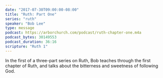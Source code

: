 ```yaml
---
date: "2017-07-30T09:00:00-08:00"
title: "Ruth: Part One"
series: "ruth"
speaker: "Bob Lee"
type: message
podcast: https://arborchurch.com/podcast/ruth-chapter-one.m4a
podcast_bytes: 30149553 
podcast_duration: 36:16
scripture: "Ruth 1"
---
```


In the first of a three-part series on Ruth, Bob teaches through the first chapter of Ruth, and talks about the bitterness and sweetness of following God.

